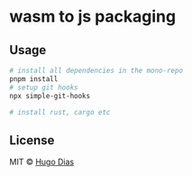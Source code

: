# wasm to js packaging

## Usage

```bash
# install all dependencies in the mono-repo
pnpm install
# setup git hooks
npx simple-git-hooks

# install rust, cargo etc
```

## License

MIT © [Hugo Dias](http://hugodias.me)

